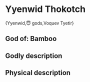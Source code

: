 # Yyenwid Thokotch

{Yyenwid,😇 gods,Voquev Tyetir}

## **God of:** Bamboo

## **Godly description**

## **Physical description**
